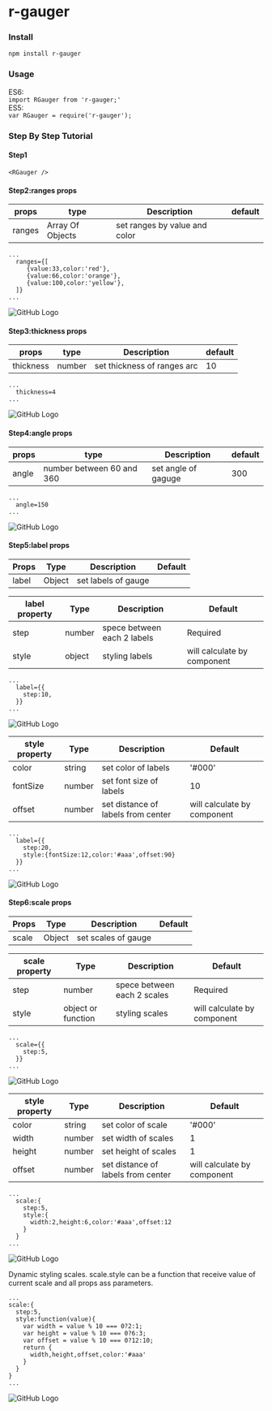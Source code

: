 # r-gauger

### Install
```npm install r-gauger```
### Usage
ES6: <br>
```import RGauger from 'r-gauger;'``` <br>
ES5: <br>
```var RGauger = require('r-gauger');```
### Step By Step Tutorial

#### Step1
```<RGauger />```
#### Step2:ranges props
props | type | Description | default  
----- | ---- | ----------- | -----
ranges | Array Of Objects | set ranges by value and color | 
``` 
... 
  ranges={[
     {value:33,color:'red'},
     {value:66,color:'orange'},
     {value:100,color:'yellow'},
  ]}
...
```
![GitHub Logo](/images/1.jpg)
#### Step3:thickness props
props | type | Description | default  
----- | ---- | ----------- | -----
thickness | number | set thickness of ranges arc | 10 
``` 
... 
  thickness=4
...
```
![GitHub Logo](/images/2.jpg)
#### Step4:angle props
props | type | Description | default  
----- | ---- | ----------- | -----
angle | number between 60 and 360 | set angle of gaguge | 300 
``` 
... 
  angle=150
...
```
![GitHub Logo](/images/3.jpg)

#### Step5:label props
Props | Type | Description | Default  
----- | ---- | ----------- | -----
label | Object | set labels of gauge | 

label property | Type | Description | Default
-------------- | ---- | ----------- | -------
step | number | spece between each 2 labels | Required
style | object | styling labels | will calculate by component
``` 
... 
  label={{
    step:10,
  }}
...
```
![GitHub Logo](/images/4.jpg)

style property | Type | Description | Default
-------------- | ---- | ----------- | -------
color | string | set color of labels | '#000'
fontSize | number | set font size of labels | 10
offset | number | set distance of labels from center | will calculate by component

``` 
... 
  label={{
    step:20,
    style:{fontSize:12,color:'#aaa',offset:90}
  }}
...
```
![GitHub Logo](/images/5.jpg)
#### Step6:scale props
Props | Type | Description | Default  
----- | ---- | ----------- | -----
scale | Object | set scales of gauge | 

scale property | Type | Description | Default
-------------- | ---- | ----------- | -------
step | number | spece between each 2 scales | Required
style | object or function | styling scales | will calculate by component
``` 
... 
  scale={{
    step:5,
  }}
...
```
![GitHub Logo](/images/6.jpg)

style property | Type | Description | Default
-------------- | ---- | ----------- | -------
color | string | set color of scale | '#000'
width | number | set width of scales | 1
height | number | set height of scales | 1
offset | number | set distance of labels from center | will calculate by component

``` 
... 
  scale:{
    step:5,
    style:{
      width:2,height:6,color:'#aaa',offset:12
    }
  }
...
```
![GitHub Logo](/images/7.jpg)

Dynamic styling scales. scale.style can be a function that receive value of current scale and all props ass parameters.

```
...
scale:{
  step:5,
  style:function(value){
    var width = value % 10 === 0?2:1;
    var height = value % 10 === 0?6:3;
    var offset = value % 10 === 0?12:10;
    return {
      width,height,offset,color:'#aaa'
    }
  }
}
...
```

![GitHub Logo](/images/8.jpg)
